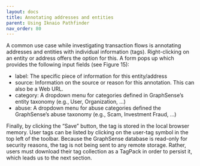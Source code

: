 ```yaml
---
layout: docs
title: Annotating addresses and entities
parent: Using Iknaio Pathfinder
nav_order: 80
---
```


A common use case while investigating transaction flows is annotating addresses and entities with individual information (tags). Right-clicking on an entity or address offers the option for this. A form pops up which provides the following input fields (see Figure 15):

* label: The specific piece of information for this entity/address
* source: Information on the source or reason for this annotation. This can also be a
Web URL.
* category: A dropdown menu for categories defined in GraphSense’s entity taxonomy
(e.g., User, Organization, ...)
* abuse: A dropdown menu for abuse categories defined the GraphSense’s abuse taxonomy (e.g., Scam, Investment Fraud, ...)

Finally, by clicking the “Save” button, the tag is stored in the local browser memory. User tags can be listed by clicking on the user-tag symbol in the top left of the toolbar. Because the GraphSense database is read-only for security reasons, the tag is not being sent to any remote storage. Rather, users must download their tag collection as a TagPack in order to persist it, which leads us to the next section.

